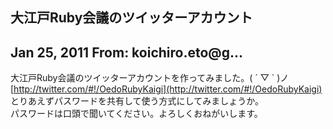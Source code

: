 ## 大江戸Ruby会議のツイッターアカウント

## Jan 25, 2011 From: koichiro.eto@g...

大江戸Ruby会議のツイッターアカウントを作ってみました。( ´ ▽ ` )ノ  
[http://twitter.com/#!/OedoRubyKaigi](http://twitter.com/#!/OedoRubyKaigi)  
とりあえずパスワードを共有して使う方式にしてみましょうか。  
パスワードは口頭で聞いてください。よろしくおねがいします。

